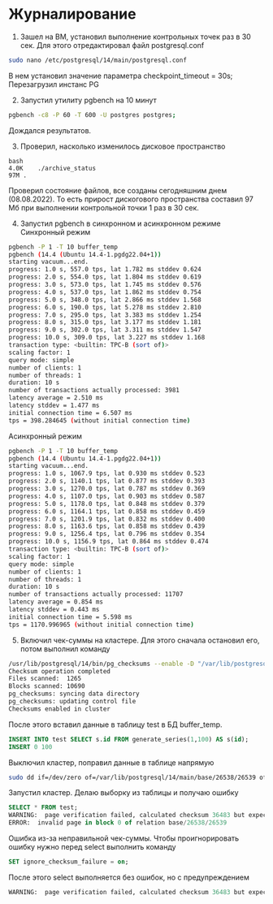 # Журналирование
1. Зашел на ВМ, установил выполнение контрольных точек раз в 30 сек. Для этого отредактировал файл postgresql.conf
```bash
sudo nano /etc/postgresql/14/main/postgresql.conf
```

В нем установил значение параметра checkpoint_timeout = 30s;
Перезагрузил инстанс PG

2. Запустил утилиту pgbench на 10 минут
```bash
pgbench -c8 -P 60 -T 600 -U postgres postgres;
```
Дождался результатов.

3. Проверил, насколько изменилось дисковое пространство
```
bash
4.0K	./archive_status
97M	.
```
Проверил состояние файлов, все созданы сегодняшним днем (08.08.2022). То есть прирост дискогового пространства составил 97 Мб при выполнении контрольной точки 1 раз в 30 сек.

4. Запустил pgbench в синхронном и асинхронном режиме
Синхронный режим
```bash
pgbench -P 1 -T 10 buffer_temp
pgbench (14.4 (Ubuntu 14.4-1.pgdg22.04+1))
starting vacuum...end.
progress: 1.0 s, 557.0 tps, lat 1.782 ms stddev 0.624
progress: 2.0 s, 554.0 tps, lat 1.804 ms stddev 0.619
progress: 3.0 s, 573.0 tps, lat 1.745 ms stddev 0.576
progress: 4.0 s, 537.0 tps, lat 1.862 ms stddev 0.754
progress: 5.0 s, 348.0 tps, lat 2.866 ms stddev 1.568
progress: 6.0 s, 190.0 tps, lat 5.278 ms stddev 2.810
progress: 7.0 s, 295.0 tps, lat 3.383 ms stddev 1.254
progress: 8.0 s, 315.0 tps, lat 3.177 ms stddev 1.181
progress: 9.0 s, 302.0 tps, lat 3.311 ms stddev 1.547
progress: 10.0 s, 309.0 tps, lat 3.227 ms stddev 1.168
transaction type: <builtin: TPC-B (sort of)>
scaling factor: 1
query mode: simple
number of clients: 1
number of threads: 1
duration: 10 s
number of transactions actually processed: 3981
latency average = 2.510 ms
latency stddev = 1.477 ms
initial connection time = 6.507 ms
tps = 398.284645 (without initial connection time)
```
Асинхронный режим
```bash
pgbench -P 1 -T 10 buffer_temp
pgbench (14.4 (Ubuntu 14.4-1.pgdg22.04+1))
starting vacuum...end.
progress: 1.0 s, 1067.9 tps, lat 0.930 ms stddev 0.523
progress: 2.0 s, 1140.1 tps, lat 0.877 ms stddev 0.393
progress: 3.0 s, 1270.0 tps, lat 0.787 ms stddev 0.369
progress: 4.0 s, 1107.0 tps, lat 0.903 ms stddev 0.587
progress: 5.0 s, 1178.0 tps, lat 0.848 ms stddev 0.379
progress: 6.0 s, 1164.1 tps, lat 0.858 ms stddev 0.459
progress: 7.0 s, 1201.9 tps, lat 0.832 ms stddev 0.400
progress: 8.0 s, 1163.6 tps, lat 0.858 ms stddev 0.439
progress: 9.0 s, 1256.4 tps, lat 0.796 ms stddev 0.354
progress: 10.0 s, 1156.9 tps, lat 0.864 ms stddev 0.474
transaction type: <builtin: TPC-B (sort of)>
scaling factor: 1
query mode: simple
number of clients: 1
number of threads: 1
duration: 10 s
number of transactions actually processed: 11707
latency average = 0.854 ms
latency stddev = 0.443 ms
initial connection time = 5.598 ms
tps = 1170.996965 (without initial connection time)
```

5. Включил чек-суммы на кластере. Для этого сначала остановил его, потом выполнил команду
``` bash
/usr/lib/postgresql/14/bin/pg_checksums --enable -D "/var/lib/postgresql/14/main"
Checksum operation completed
Files scanned:  1265
Blocks scanned: 10690
pg_checksums: syncing data directory
pg_checksums: updating control file
Checksums enabled in cluster
```
После этого вставил данные в таблицу test в БД buffer_temp.
```sql
INSERT INTO test SELECT s.id FROM generate_series(1,100) AS s(id);
INSERT 0 100
```
Выключил кластер, поправил данные в таблице напрямую
``` bash
sudo dd if=/dev/zero of=/var/lib/postgresql/14/main/base/26538/26539 oflag=dsync conv=notrunc bs=1 count=8
```
Запустил кластер. Делаю выборку из таблицы и получаю ошибку
```sql
SELECT * FROM test;
WARNING:  page verification failed, calculated checksum 36483 but expected 28551
ERROR:  invalid page in block 0 of relation base/26538/26539
```
Ошибка из-за неправильной чек-суммы. Чтобы проигнорировать ошибку нужно перед select выполнить команду 
```sql
SET ignore_checksum_failure = on;
```
После этого select выполняется без ошибок, но с предупреждением
```sql
WARNING:  page verification failed, calculated checksum 36483 but expected 28551
```
